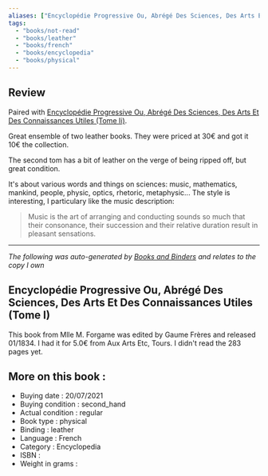 ```yaml
---
aliases: ["Encyclopédie Progressive Ou, Abrégé Des Sciences, Des Arts Et Des Connaissances Utiles (Tome I)"] 
tags: 
  - "books/not-read" 
  - "books/leather" 
  - "books/french"
  - "books/encyclopedia"
  - "books/physical"
---
```

## Review
Paired with [Encyclopédie Progressive Ou, Abrégé Des Sciences, Des Arts Et Des Connaissances Utiles (Tome Ii)](Encyclopédie%20Progressive%20Ou,%20Abrégé%20Des%20Sciences,%20Des%20Arts%20Et%20Des%20Connaissances%20Utiles%20(Tome%20II)%20-%20Mlle%20M.%20Forgame.md).

Great ensemble of two leather books. They were priced at 30€ and got it 10€ the collection. 

The second tom has a bit of leather on the verge of being ripped off, but great condition. 

It's about various words and things on sciences: music, mathematics, mankind, people, physic, optics, rhetoric, metaphysic... The style is interesting, I particulary like the music description:
> Music is the art of arranging and conducting sounds so much that their consonance, their succession and their relative duration result in pleasant sensations.

---
_The following was auto-generated by [Books and Binders](Books%20and%20Binders.md) and relates to the copy I own_
## Encyclopédie Progressive Ou, Abrégé Des Sciences, Des Arts Et Des Connaissances Utiles (Tome I)
This book from Mlle M. Forgame was edited by Gaume Frères and released 01/1834. I had it for 5.0€ from Aux Arts Etc, Tours. I didn't read the 283 pages yet.

## More on this book :
- Buying date : 20/07/2021
- Buying condition : second_hand
- Actual condition : regular
- Book type : physical
- Binding : leather
- Language : French
- Category : Encyclopedia
- ISBN : 
- Weight in grams : 
